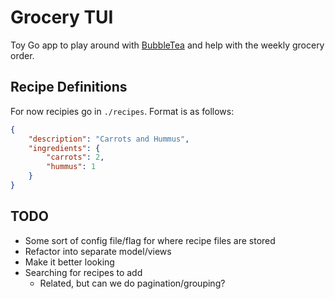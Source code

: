 # Grocery TUI
Toy Go app to play around with [BubbleTea](https://github.com/charmbracelet/bubbletea) and help with the weekly grocery order.

## Recipe Definitions
For now recipies go in `./recipes`. Format is as follows:

```json
{
    "description": "Carrots and Hummus",
    "ingredients": {
        "carrots": 2,
        "hummus": 1
    }
}
```
## TODO
- Some sort of config file/flag for where recipe files are stored
- Refactor into separate model/views
- Make it better looking
- Searching for recipes to add
    - Related, but can we do pagination/grouping?
